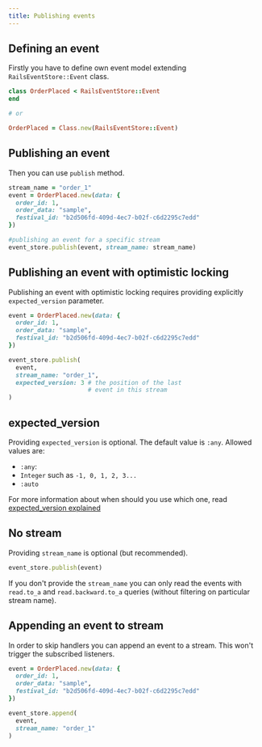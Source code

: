 ```yaml
---
title: Publishing events
---
```


## Defining an event

Firstly you have to define own event model extending `RailsEventStore::Event` class.

```ruby
class OrderPlaced < RailsEventStore::Event
end

# or

OrderPlaced = Class.new(RailsEventStore::Event)
```

## Publishing an event

Then you can use `publish` method.

```ruby
stream_name = "order_1"
event = OrderPlaced.new(data: {
  order_id: 1,
  order_data: "sample",
  festival_id: "b2d506fd-409d-4ec7-b02f-c6d2295c7edd"
})

#publishing an event for a specific stream
event_store.publish(event, stream_name: stream_name)
```

## Publishing an event with optimistic locking

Publishing an event with optimistic locking requires providing explicitly `expected_version` parameter.

```ruby
event = OrderPlaced.new(data: {
  order_id: 1,
  order_data: "sample",
  festival_id: "b2d506fd-409d-4ec7-b02f-c6d2295c7edd"
})

event_store.publish(
  event,
  stream_name: "order_1",
  expected_version: 3 # the position of the last
                      # event in this stream
)
```

## expected_version

Providing `expected_version` is optional. The default value is `:any`.
Allowed values are:

- `:any`:
- `Integer` such as `-1, 0, 1, 2, 3...`
- `:auto`

For more information about when should you use which one, read [expected_version explained](/docs/expected_version/)

## No stream

Providing `stream_name` is optional (but recommended).

```ruby
event_store.publish(event)
```

If you don't provide the `stream_name` you can only read the events with `read.to_a` and `read.backward.to_a` queries (without filtering on particular stream name).

## Appending an event to stream

In order to skip handlers you can append an event to a stream. This won't trigger the subscribed listeners.

```ruby
event = OrderPlaced.new(data: {
  order_id: 1,
  order_data: "sample",
  festival_id: "b2d506fd-409d-4ec7-b02f-c6d2295c7edd"
})

event_store.append(
  event,
  stream_name: "order_1"
)
```
